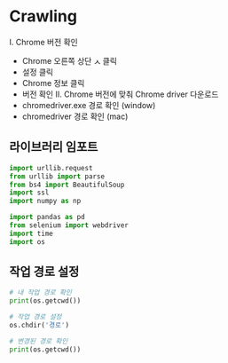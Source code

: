 # Crawling 
I. Chrome 버전 확인 
  - Chrome 오른쪽 상단 <img width="12" alt="스크린샷 2022-11-27 오후 3 00 56" src="https://user-images.githubusercontent.com/87309905/204121527-ec567ccc-7b99-4102-9e47-fd526f4d9869.png"> 클릭
  - 설정 클릭
  - Chrome 정보 클릭
  - 버전 확인
II. Chrome 버전에 맞춰 Chrome driver 다운로드
  - chromedriver.exe 경로 확인 (window)
  - chromedriver 경로 확인 (mac)


## 라이브러리 임포트
```python 
import urllib.request
from urllib import parse
from bs4 import BeautifulSoup
import ssl
import numpy as np

import pandas as pd
from selenium import webdriver
import time
import os
```
## 작업 경로 설정
```python
# 내 작업 경로 확인
print(os.getcwd())

# 작업 경로 설정
os.chdir('경로')

# 변경된 경로 확인
print(os.getcwd())
```

